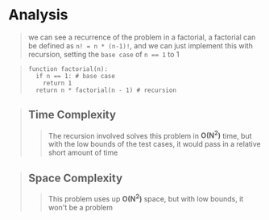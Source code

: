 # Analysis
> we can see a recurrence of the problem in a factorial, a factorial can be defined as ```n! = n * (n-1)!```, and we can just implement this with recursion, setting the ```base case``` of ```n == 1``` to 1

> ```
> function factorial(n):
>   if n == 1: # base case
>     return 1
>   return n * factorial(n - 1) # recursion
> ```

> ## Time Complexity
>> The recursion involved solves this problem in **O(N<sup>2</sup>)** time, but with the low bounds of the test cases, it would pass in a relative short amount of time

> ## Space Complexity
>> This problem uses up **O(N<sup>2</sup>)** space, but with low bounds, it won't be a problem
